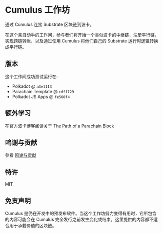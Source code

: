 # Cumulus 工作坊

通过 Cumulus 连接 Substrate 区块链到波卡。

在这个亲自动手的工作间，参与者们将开始一个类似波卡的中继链，注册平行链，实现跨链转账，以及通过使用 Cumulus 将他们自己的 Substrate 运行时逻辑转换成平行链。

## 版本

这个工作间成功测试运行在:

- Polkadot @ `a3e1113`
- Parachain Template @ `cdf1729`
- Polkadot JS Apps @ `fe560f4`

## 额外学习

在官方波卡博客阅读关于 [The Path of a Parachain Block](https://polkadot.network/the-path-of-a-parachain-block/)

## 鸣谢与贡献

參看 [鸣谢与贡献](acknowledgement-contribution)

## 特许

MIT

## 免责声明

Cumulus 是仍在开发中的预发布软件。当这个工作坊努力变得有用时，它所包含的内容可能会在 Cumulus 完全发行之前发生变化或结束。这里提供的内容都不适合用于承载价值的区块链。
